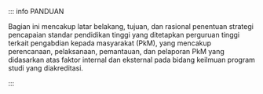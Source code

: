 ::: info PANDUAN

Bagian ini mencakup latar belakang, tujuan, dan rasional penentuan strategi pencapaian standar pendidikan tinggi yang ditetapkan perguruan tinggi terkait pengabdian kepada masyarakat (PkM), yang mencakup perencanaan, pelaksanaan, pemantauan, dan pelaporan PkM yang didasarkan atas faktor internal dan eksternal pada bidang keilmuan program studi yang diakreditasi.

:::
